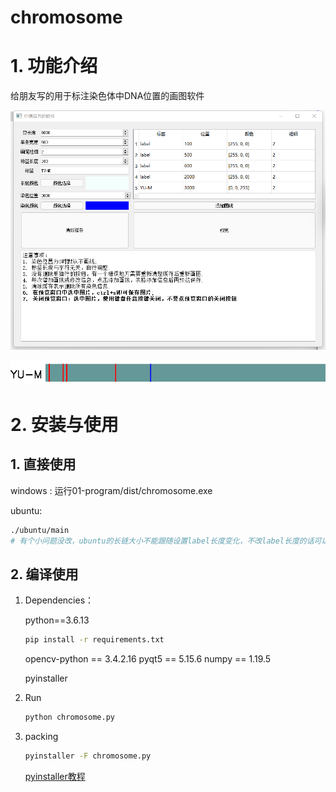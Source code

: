 # chromosome

# 1. 功能介绍

给朋友写的用于标注染色体中DNA位置的画图软件

![01-software](02-images/01-software.png)

![02-DNA](02-images/02-DNA.png)

# 2. 安装与使用

## 1. 直接使用

windows : 运行01-program/dist/chromosome.exe

ubuntu: 

```bash
./ubuntu/main
# 有个小问题没改，ubuntu的长链大小不能跟随设置label长度变化，不改label长度的话可以正常用
```

## 2. 编译使用

1. Dependencies：

   python==3.6.13

   ```bash
   pip install -r requirements.txt
   ```

   opencv-python == 3.4.2.16
   pyqt5 == 5.15.6
   numpy == 1.19.5

   pyinstaller

2. Run

   ```python
   python chromosome.py
   ```

3. packing

   ```bash
   pyinstaller -F chromosome.py
   ```

   [pyinstaller教程](https://zhangguixin.top/2022/01/01/程序设计/pyinstaller使用/)



